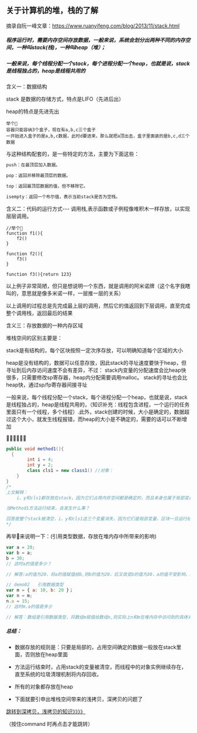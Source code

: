 ## 关于计算机的堆，栈的了解

摘录自阮一峰文章：https://www.ruanyifeng.com/blog/2013/11/stack.html

##### 程序运行时，需要内存空间存放数据，一般来说，系统会划分出两种不同的内存空间，一种叫stack(栈)，一种叫heap（堆）；

##### 一般来说，每个线程分配一个stack，每个进程分配一个heap，也就是说，stack是线程独占的，heap是线程共用的



含义一：数据结构

stack 是数据的存储方式，特点是LIFO（先进后出）

heap的特点是先进先出

```
举个🌰
容器只能容纳3个盒子，现在有a,b,c三个盒子
一开始进入盒子的是a,b,c数据，此时d要进来，那么就把a顶出去，盒子里面装的是b,c,d三个数据
```



与这种结构配套的，是一些特定的方法，主要为下面这些：

```javascript
push：在最顶层加入数据。

pop：返回并移除最顶层的数据。

top：返回最顶层数据的值，但不移除它。

isempty：返回一个布尔值，表示当前stack是否为空栈。
```



含义二：代码的运行方式--- 调用栈,表示函数或子例程像堆积木一样存放，以实现层层调用。

```
//举个🌰
function f1(){
	f2()
}

function f2(){
	f3()
}

function f3(){return 123}
```

以上例子非常简陋，但只是想说明一个东西，就是调用的阿米诺牌（这个名字我瞎叫的，意思就是像多米诺一样，一层推一层的关系）

以上调用的过程总是先完成最上层的调用，然后它的值返回到下层调用，直至完成整个调用栈，返回最后的结果



含义三：存放数据的一种内存区域

堆栈空间的区别主要是：

stack是有结构的，每个区块按照一定次序存放，可以明确知道每个区域的大小

heap是没有结构的，数据可以任意存放，因此stack的寻址速度要快于heap，但寻址到后内存访问速度不会有差异，不过： stack内变量的分配速度会比heap快很多，只需要修改sp寄存器，heap内分配需要调用malloc。 stack的寻址也会比heap快，通过sp/fp寄存器间接寻址



一般来说，每个线程分配一个stack，每个进程分配一个heap，也就是说，stack是线程独占的，heap是线程共用的，（知识补充：线程包含进程，一个运行的任务里面只有一个线程，多个线程）.此外，stack创建的时候，大小是确定的，数据超过这个大小，就发生线程报错，而heap的大小是不确定的，需要的话可以不断增加

🌰🌰🌰🌰🌰🌰

```java
public void method1(){
  {
		int i = 4;
		int y = 2;
		class cls1 = new class1() //对象：
	}
}
/*
上文解释：
	i、y和cls1都存放在stack，因为它们占用内存空间都是确定的，而且本身也属于局部变量。但是，cls1指向的对象实例存放在heap，因为它的大小不确定。作为一条规则可以记住，所有的对象都存放在heap。

当Method1方法运行结束，会发生什么事？

回答是整个stack被清空，i、y和cls1这三个变量消失，因为它们是局部变量，区块一旦运行结束，就没必要再存在了。而heap之中的那个对象实例继续存在，直到系统的垃圾清理机制（garbage collector）将这块内存回收。因此，一般来说，内存泄漏都发生在heap，即某些内存空间不再被使用了，却因为种种原因，没有被系统回收。
*/
```



再举🌰来说明一下：(引用类型数据，存放在堆内存中所带来的影响)

```javascript
var a = 20;
var b = a;
b = 30;
// 这时a的值是多少？ 

// 解答:a的值为20，将a的值赋值给b,则b的值为20，后又改变b的值为30，a的值不受影响，所以a的值仍为20.

// demo02   引用数据类型
var m = { a: 10, b: 20 }；
var n = m;
n.a = 15;
// 这时m.a的值是多少

// 解答：数组是引用数据类型，将数组m赋值给数组n,则实际上n和m在堆内存中访问到的具体对象实际上是同一个，则当 数组n里面的任意值发生改变时，整个数组会改变，由于n和m对应的是同一个数组，则数组m的值发生同样的改变，所以m.a=15.
```



##### 总结：

- 数据存放的规则是：只要是局部的，占用空间确定的数据一般放在stack里面，否则放在heap里面

- 方法运行结束时，占用stack的变量被清空，而线程中的对象实例继续存在，直至系统的垃圾清理机制将内存回收。

- 所有的对象都存放在heap



- 下面就要引申出堆栈空间带来的浅拷贝，深拷贝的问题了

<a name="jump" href="../javaScript/关于深拷贝，浅拷贝的知识.md#test">跳转到深拷贝，浅拷贝的知识》》》》</a>

（按住command 时再点击才能跳转）

